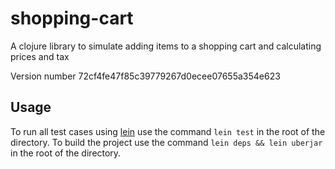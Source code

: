 # shopping-cart

A clojure library to simulate adding items to a shopping cart and calculating prices and tax

Version number 72cf4fe47f85c39779267d0ecee07655a354e623 

## Usage

To run all test cases using [lein](https://leiningen.org/) use the command `lein test` in the root of the directory.
To build the project use the command `lein deps && lein uberjar` in the root of the directory.
